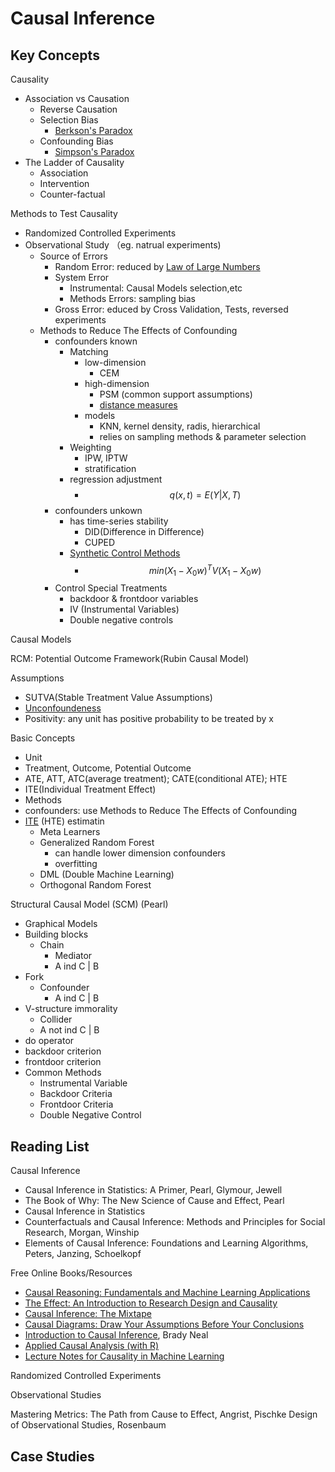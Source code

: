 # Causal Inference

## Key Concepts

Causality

  - Association vs Causation
    - Reverse Causation
    - Selection Bias
      - [Berkson's Paradox](https://en.wikipedia.org/wiki/Berkson%27s_paradox)
    - Confounding Bias
      - [Simpson's Paradox](https://en.wikipedia.org/wiki/Simpson%27s_paradox)
  - The Ladder of Causality
    - Association
    - Intervention
    - Counter-factual

Methods to Test Causality

- Randomized Controlled Experiments
- Observational Study （eg. natrual experiments)
  - Source of Errors
    - Random Error: reduced by [Law of Large Numbers](https://en.wikipedia.org/wiki/Law_of_large_numbers)
    - System Error
      - Instrumental: Causal Models selection,etc
      - Methods Errors: sampling bias
    - Gross Error: educed by Cross Validation, Tests, reversed experiments
  - Methods to Reduce The Effects of Confounding
    - confounders known
      - Matching
        - low-dimension
          - CEM
        - high-dimension
          - PSM (common support assumptions)
          - [distance measures](https://en.wikipedia.org/wiki/Statistical_distance)
        - models
          - KNN, kernel density, radis, hierarchical
          - relies on sampling methods & parameter selection
      - Weighting
        - IPW, IPTW
        - stratification
      - regression adjustment
        - $$q(x,t) = E(Y|X, T)$$
    - confounders unkown
      - has time-series stability
        - DID(Difference in Difference)
        - CUPED
      - [Synthetic Control Methods](https://en.wikipedia.org/wiki/Synthetic_control_method)
        - $$min(X_1 - X_0 w) ^ T V (X_1 - X_0w)$$
    - Control Special Treatments
      - backdoor & frontdoor variables
      - IV (Instrumental Variables)
      - Double negative controls
  
Causal Models

RCM: Potential Outcome Framework(Rubin Causal Model)

Assumptions

- SUTVA(Stable Treatment Value Assumptions)
- [Unconfoundeness](https://www.degruyter.com/document/doi/10.1515/jci-2013-0011/html)
- Positivity: any unit has positive probability to be treated by x

Basic Concepts

- Unit
- Treatment, Outcome, Potential Outcome
- ATE, ATT, ATC(average treatment); CATE(conditional ATE); HTE
- ITE(Individual Treatment Effect)
- Methods
- confounders: use Methods to Reduce The Effects of Confounding
- [ITE](https://arxiv.org/abs/2108.04939) (HTE) estimatin
  - Meta Learners
  - Generalized Random Forest
    - can handle lower dimension confounders
    - overfitting
  - DML (Double Machine Learning)
  - Orthogonal Random Forest


Structural Causal Model (SCM) (Pearl)

- Graphical Models
 - Building blocks
   - Chain
     - Mediator
     - A ind C | B
 - Fork
   - Confounder
     - A ind C | B
 - V-structure immorality
   - Collider
   - A not ind C | B
 - do operator
 - backdoor criterion
 - frontdoor criterion
 - Common Methods
   - Instrumental Variable
   - Backdoor Criteria
   - Frontdoor Criteria
   - Double Negative Control

## Reading List

Causal Inference

- Causal Inference in Statistics: A Primer, Pearl, Glymour, Jewell
- The Book of Why: The New Science of Cause and Effect, Pearl
- Causal Inference in Statistics
- Counterfactuals and Causal Inference: Methods and Principles for Social Research, Morgan, Winship
- Elements of Causal Inference: Foundations and Learning Algorithms, Peters, Janzing, Schoelkopf

Free Online Books/Resources

- [Causal Reasoning: Fundamentals and Machine Learning Applications](https://causalinference.gitlab.io/book/)
- [The Effect: An Introduction to Research Design and Causality](https://theeffectbook.net/)
- [Causal Inference: The Mixtape](https://mixtape.scunning.com/introduction.html)
- [Causal Diagrams: Draw Your Assumptions Before Your Conclusions](https://www.edx.org/course/causal-diagrams-draw-your-assumptions-before-your)
- [Introduction to Causal Inference](https://www.bradyneal.com/causal-inference-course), Brady Neal
- [Applied Causal Analysis (with R)](https://bookdown.org/paul/applied-causal-analysis/)
- [Lecture Notes for Causality in Machine Learning](https://bookdown.org/robertness/causalml/docs/)

Randomized Controlled Experiments

Observational Studies

Mastering Metrics: The Path from Cause to Effect, Angrist, Pischke
Design of Observational Studies, Rosenbaum

## Case Studies
